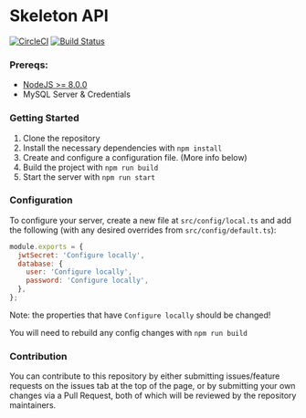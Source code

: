 # Skeleton API
[![CircleCI](https://circleci.com/gh/clevyr/skeleton-api.svg?style=svg)](https://circleci.com/gh/clevyr/skeleton-api)
[![Build Status](https://img.shields.io/endpoint.svg?url=https%3A%2F%2Factions-badge.atrox.dev%2Fclevyr%2Fskeleton-api%2Fbadge&label=Build&style=flat)](https://actions-badge.atrox.dev/clevyr/skeleton-api/goto)

### Prereqs:
  - [NodeJS >= 8.0.0](https://nodejs.org/en/)
  - MySQL Server & Credentials

### Getting Started
  1. Clone the repository
  1. Install the necessary dependencies with `npm install`
  1. Create and configure a configuration file. (More info below)
  1. Build the project with `npm run build`
  1. Start the server with `npm run start`

### Configuration
  To configure your server, create a new file at `src/config/local.ts` and add the following (with any desired overrides from `src/config/default.ts`):
  ```js
  module.exports = {
    jwtSecret: 'Configure locally',
    database: {
      user: 'Configure locally',
      password: 'Configure locally',
    },
  };
  ```
  Note: the properties that have `Configure locally` should be changed!

  You will need to rebuild any config changes with `npm run build`

### Contribution
  You can contribute to this repository by either submitting issues/feature requests on the issues tab at the top of the page, or by submitting your own changes via a Pull Request, both of which will be reviewed by the repository maintainers.
